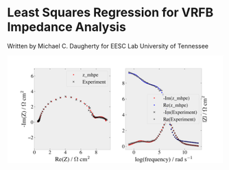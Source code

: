Least Squares Regression for VRFB Impedance Analysis
===============================================

Written by Michael C. Daugherty for EESC Lab University of Tennessee

![](spectrumTest.png)

